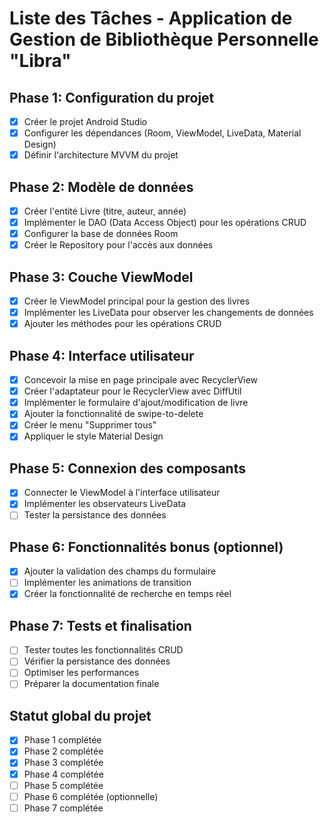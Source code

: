 # Liste des Tâches - Application de Gestion de Bibliothèque Personnelle "Libra"

## Phase 1: Configuration du projet
- [x] Créer le projet Android Studio
- [x] Configurer les dépendances (Room, ViewModel, LiveData, Material Design)
- [x] Définir l'architecture MVVM du projet

## Phase 2: Modèle de données
- [x] Créer l'entité Livre (titre, auteur, année)
- [x] Implémenter le DAO (Data Access Object) pour les opérations CRUD
- [x] Configurer la base de données Room
- [x] Créer le Repository pour l'accès aux données

## Phase 3: Couche ViewModel
- [x] Créer le ViewModel principal pour la gestion des livres
- [x] Implémenter les LiveData pour observer les changements de données
- [x] Ajouter les méthodes pour les opérations CRUD

## Phase 4: Interface utilisateur
- [x] Concevoir la mise en page principale avec RecyclerView
- [x] Créer l'adaptateur pour le RecyclerView avec DiffUtil
- [x] Implémenter le formulaire d'ajout/modification de livre
- [x] Ajouter la fonctionnalité de swipe-to-delete
- [x] Créer le menu "Supprimer tous"
- [x] Appliquer le style Material Design

## Phase 5: Connexion des composants
- [x] Connecter le ViewModel à l'interface utilisateur
- [x] Implémenter les observateurs LiveData
- [ ] Tester la persistance des données

## Phase 6: Fonctionnalités bonus (optionnel)
- [x] Ajouter la validation des champs du formulaire
- [ ] Implémenter les animations de transition
- [x] Créer la fonctionnalité de recherche en temps réel

## Phase 7: Tests et finalisation
- [ ] Tester toutes les fonctionnalités CRUD
- [ ] Vérifier la persistance des données
- [ ] Optimiser les performances
- [ ] Préparer la documentation finale

## Statut global du projet
- [x] Phase 1 complétée
- [x] Phase 2 complétée
- [x] Phase 3 complétée
- [x] Phase 4 complétée
- [ ] Phase 5 complétée
- [ ] Phase 6 complétée (optionnelle)
- [ ] Phase 7 complétée
